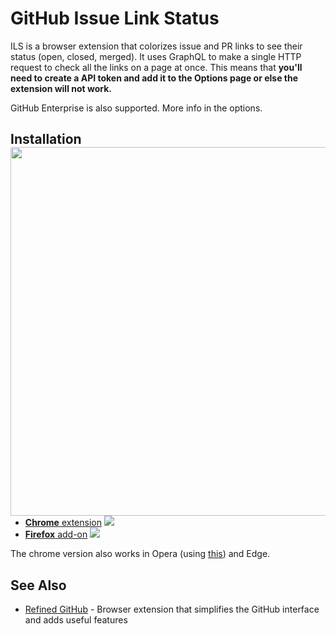 # GitHub Issue Link Status

[badge-cws]: https://img.shields.io/chrome-web-store/v/nbiddhncecgemgccalnoanpnenalmkic.svg?label=
[badge-amo]: https://img.shields.io/amo/v/github-issue-link-status.svg?label=
[link-cws]: https://chrome.google.com/webstore/detail/github-issue-link-status/nbiddhncecgemgccalnoanpnenalmkic 'Version published on Chrome Web Store'
[link-amo]: https://addons.mozilla.org/en-US/firefox/addon/github-issue-link-status/ 'Version published on Mozilla Add-ons'

ILS is a browser extension that colorizes issue and PR links to see their status (open, closed, merged). It uses GraphQL to make a single HTTP request to check all the links on a page at once. This means that **you'll need to create a API token and add it to the Options page or else the extension will not work.**

GitHub Enterprise is also supported. More info in the options.

## Installation <img src="screenshot.png" align="right" width="590">

- [**Chrome** extension](https://chrome.google.com/webstore/detail/github-issue-link-status/nbiddhncecgemgccalnoanpnenalmkic) [![][badge-cws]][link-cws]
- [**Firefox** add-on](https://addons.mozilla.org/en-US/firefox/addon/github-issue-link-status/) [![][badge-amo]][link-amo]

The chrome version also works in Opera (using [this](https://addons.opera.com/en/extensions/details/download-chrome-extension-9/)) and Edge.

## See Also

- [Refined GitHub](https://github.com/sindresorhus/refined-github/) - Browser extension that simplifies the GitHub interface and adds useful features
